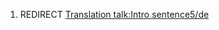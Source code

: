 1.  REDIRECT [Translation talk:Intro
    sentence5/de](Translation_talk:Intro_sentence5/de "wikilink")
